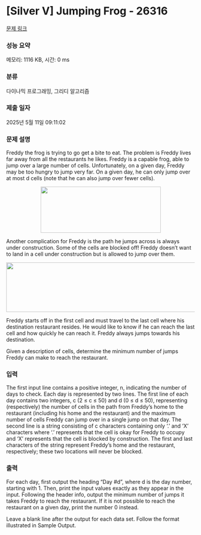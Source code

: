 # [Silver V] Jumping Frog - 26316 

[문제 링크](https://www.acmicpc.net/problem/26316) 

### 성능 요약

메모리: 1116 KB, 시간: 0 ms

### 분류

다이나믹 프로그래밍, 그리디 알고리즘

### 제출 일자

2025년 5월 11일 09:11:02

### 문제 설명

<p>Freddy the frog is trying to go get a bite to eat. The problem is Freddy lives far away from all the restaurants he likes. Freddy is a capable frog, able to jump over a large number of cells. Unfortunately, on a given day, Freddy may be too hungry to jump very far. On a given day, he can only jump over at most d cells (note that he can also jump over fewer cells).</p>

<p style="text-align: center;"><img alt="" src="https://upload.acmicpc.net/0b41642a-d0ea-425c-8fbc-1cc3c888a993/-/preview/" style="width: 321px; height: 123px;"></p>

<p>Another complication for Freddy is the path he jumps across is always under construction. Some of the cells are blocked off! Freddy doesn’t want to land in a cell under construction but is allowed to jump over them.</p>

<p style="text-align: center;"><img alt="" src="https://upload.acmicpc.net/e5196092-ae70-4b43-bc97-191d8a928ce7/-/preview/" style="width: 632px; height: 132px;"></p>

<p>Freddy starts off in the first cell and must travel to the last cell where his destination restaurant resides. He would like to know if he can reach the last cell and how quickly he can reach it. Freddy always jumps towards his destination.</p>

<p>Given a description of cells, determine the minimum number of jumps Freddy can make to reach the restaurant.</p>

### 입력 

 <p>The first input line contains a positive integer, n, indicating the number of days to check. Each day is represented by two lines. The first line of each day contains two integers, c (2 ≤ c ≤ 50) and d (0 ≤ d ≤ 50), representing (respectively) the number of cells in the path from Freddy’s home to the restaurant (including his home and the restaurant) and the maximum number of cells Freddy can jump over in a single jump on that day. The second line is a string consisting of c characters containing only ‘.’ and ‘X’ characters where ‘.’ represents that the cell is okay for Freddy to occupy and ‘X’ represents that the cell is blocked by construction. The first and last characters of the string represent Freddy’s home and the restaurant, respectively; these two locations will never be blocked.</p>

### 출력 

 <p>For each day, first output the heading “Day #d”, where d is the day number, starting with 1. Then, print the input values exactly as they appear in the input. Following the header info, output the minimum number of jumps it takes Freddy to reach the restaurant. If it is not possible to reach the restaurant on a given day, print the number 0 instead.</p>

<p>Leave a blank line after the output for each data set. Follow the format illustrated in Sample Output.</p>

